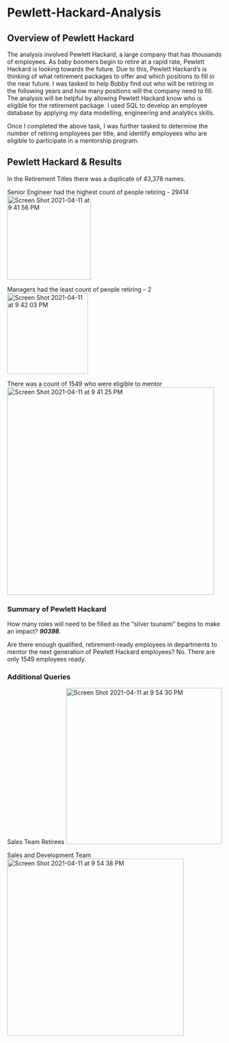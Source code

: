 # Pewlett-Hackard-Analysis

## Overview of Pewlett Hackard 

The analysis involved Pewlett Hackard, a large company that has thousands of employees.  As baby boomers begin to retire at a rapid rate, Pewlett Hackard is looking towards the future. Due to this, Pewlett Hackard’s is thinking of what retirement packages to offer and which positions to fill in the near future. I was tasked to help Bobby find out who will be retiring in the following years and how many positions will the company need to fill. The analysis will be helpful by allowing Pewlett Hackard know who is eligible for the retirement package.  I used SQL to develop an employee database by applying my data modelling, engineering and analytics skills.

Once I completed the above task, I was further tasked to determine the number of retiring employees per title, and identify employees who are eligible to participate in a mentorship program.

## Pewlett Hackard & Results
In the Retirement Titles there was a duplicate of 43,378 names.

Senior Engineer had the highest count of people retiring - 29414
<img width="196" alt="Screen Shot 2021-04-11 at 9 41 56 PM" src="https://user-images.githubusercontent.com/78401776/114335984-fb736c80-9b1b-11eb-88a7-a1fe12012b1c.png">

Managers had the least count of people retiring – 2
<img width="189" alt="Screen Shot 2021-04-11 at 9 42 03 PM" src="https://user-images.githubusercontent.com/78401776/114336006-06c69800-9b1c-11eb-8dbb-58fe60561271.png">

There was a count of 1549 who were eligible to mentor
<img width="484" alt="Screen Shot 2021-04-11 at 9 41 25 PM" src="https://user-images.githubusercontent.com/78401776/114335961-ed255080-9b1b-11eb-93fa-14a4f2899a97.png">

   ### Summary of Pewlett Hackard
How many roles will need to be filled as the “silver tsunami” begins to make an impact? 
***90398***.

Are there enough qualified, retirement-ready employees in departments to mentor the next generation of Pewlett Hackard employees?
No. There are only 1549 employees ready.

### Additional Queries
Sales Team Retirees
<img width="364" alt="Screen Shot 2021-04-11 at 9 54 30 PM" src="https://user-images.githubusercontent.com/78401776/114336039-16de7780-9b1c-11eb-8943-b8423be27981.png">




Sales and Development Team
<img width="413" alt="Screen Shot 2021-04-11 at 9 54 38 PM" src="https://user-images.githubusercontent.com/78401776/114336052-1e058580-9b1c-11eb-8c3c-e1220fa630c8.png">


